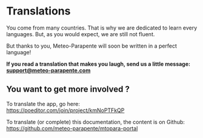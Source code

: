 # Translations

You come from many countries. That is why we are dedicated to learn every languages. But, as you would expect, we are still not fluent.

But thanks to you, Meteo-Parapente will soon be written in a perfect language!

**If you read a translation that makes you laugh, send us a little message: support@meteo-parapente.com**

## You want to get more involved ?

To translate the app, go here:<br>
<https://poeditor.com/join/project/kmNoPTFkQP>

To translate (or complete) this documentation, the content is on Github:<br>
<https://github.com/meteo-parapente/mtopara-portal>
